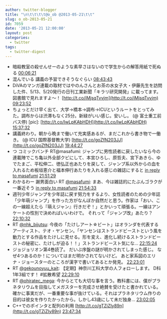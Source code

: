 ```yaml
---
author: twitter-blogger
title: "\n\t\t\t\t@o_ob @2013-05-21\t\t"
slug: o_ob-2013-05-21
id: 7059
date: '2013-05-21 12:00:00'
layout: post
categories:
  - twitter
tags:
  - twitter-digest
---
```


*   暗殺教室の殺せんせーのような素早さはないので学生からの解答用紙で死ぬる [00:06:21](http://twitter.com/o_ob/statuses/336498135272673281)
*   混んでいる 講義の予習できそうなぐらい [08:43:43](http://twitter.com/o_ob/statuses/336628334408654849)
*   DiVAのマンガ連載の取材ではやのんさんとお茶の水女子大・伊藤先生を訪問した件、5/13、5/20発行の日刊工業新聞「キラリ研究開発」に載ってます。図書館で見れますよ～！ [http://t.co/iMjsqTvvjm](http://t.co/iMjsqTvvjm) [09:23:52](http://twitter.com/o_ob/statuses/336638435735511040)
*   ちょっとだけ早く出て、大学→橋本→調布→ICUというルートをとってみた。調布からは渋滞もなく25分。新緑がいい感じ。安いし。 (@ 富士重工前バス停) [pic]: [http://t.co/IwLpKAbHDH](http://t.co/IwLpKAbHDH) [15:37:32](http://twitter.com/o_ob/statuses/336732472014426113)
*   講義終わり。朝から晩まで働いて充実感あるが、まだこれから書き物で一働き。 (@ ICU 国際基督教大学) [http://t.co/goZfN203JJ](http://t.co/goZfN203JJ) [19:44:27](http://twitter.com/o_ob/statuses/336794611374772224)
*   つ コミックバンチ RT@masafumi: ジャンプに男性読者に戻したいなら今の連載陣でこち亀以外全部クビにして、本宮ひろし、原哲夫、宮下あきら、ゆでたまご、平松伸二、徳弘正也あたりを戻して、ジャンプ系以外からの血を入れるため板垣恵介と福本伸行あたりを入れる感じの雑誌にすると [in reply to masafumi](http://twitter.com/masafumi/statuses/336824750397603840) [21:51:29](http://twitter.com/o_ob/statuses/336826580787671041)
*   わかるわー 謝男面白い RT [@masafumi](http://twitter.com/masafumi): まあ、今は雑誌的にたぶんゴラクが一番近そう [in reply to masafumi](http://twitter.com/masafumi/statuses/336826823461728258) [21:54:33](http://twitter.com/o_ob/statuses/336827351256166400)
*   週刊少年ジャンプを少年誌に戻す努力をするより、女性読者のための少年誌「少年萌ジャンプ」を作った方がなんぼか自然だと思う。作家は「おい、この一線超えたら『萌えジャン』行きだぞ！」とかいって頑張る。一線はアンケートの性別で決めればいいわけで。 それって「ジャンプ改」あたり？ [22:10:32](http://twitter.com/o_ob/statuses/336831373262327808)
*   RT [@nhk_bijutsu](http://twitter.com/nhk_bijutsu): 今夜の「たけしアート☆ビート」はオランダを代表するアーティスト、テオ・ヤンセン。「ヤンセンはストランドビーストという風を動力とする作品をたけしに見せる。形を変え、進化し続けるストランドビーストの秘密に、たけしが迫る！！」ストランドビースト気にな… [22:15:24](http://twitter.com/o_ob/statuses/336832599295139842)
*   ジョジョリオン第4巻読了。 だいぶ序盤の謎が明かされてしまった感じ。 なぜ4つあるのか！についてはまだ明かされてないけど。 あと家系図のエリナ・ジョースターのところが漢字で書いてあるとか発見。 [22:23:01](http://twitter.com/o_ob/statuses/336834517329379330)
*   RT [@gekounoyuu_kait](http://twitter.com/gekounoyuu_kait): 【定期】神奈川工科大学の人フォローします。 D科 1年3組です！ #拡散希望 [22:29:10](http://twitter.com/o_ob/statuses/336836064109015041)
*   RT [@ohiratec_mega](http://twitter.com/ohiratec_mega): 今からとても大切な事を言う。教科書には、僕がプラネタリウムを目指してメガスターを完成させ絶賛を受けたと書かれている。確かに事実だが、一番重要な事が抜けている。それはプラネタリウム作りの目的は彼女を作りたかったから。しかし43歳にして未だ独身… [23:02:05](http://twitter.com/o_ob/statuses/336844349226758144)
*   C++でのポインタと配列の利用 [http://t.co/gTZiZIy89n](http://t.co/gTZiZIy89n) [23:47:34](http://twitter.com/o_ob/statuses/336855794815479808)